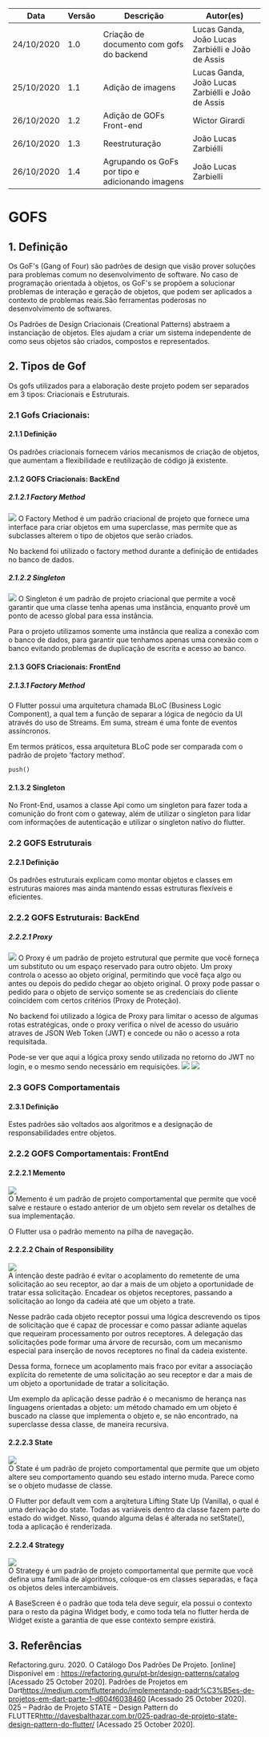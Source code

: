 | Data       | Versão | Descrição            | Autor(es)       |
| ---------- | ------ | -------------------- | --------------- |
| 24/10/2020 | 1.0 | Criação de documento com gofs do backend | Lucas Ganda, João Lucas Zarbiélli e João de Assis |
| 25/10/2020 | 1.1| Adição de imagens | Lucas Ganda, João Lucas Zarbiélli e João de Assis |
| 26/10/2020 | 1.2 | Adição de GOFs Front-end | Wictor Girardi |
| 26/10/2020 | 1.3 | Reestruturação | João Lucas Zarbiélli |
| 26/10/2020 | 1.4 | Agrupando os GoFs por tipo e adicionando imagens | João Lucas Zarbielli| 

# GOFS

## 1. Definição
Os GoF's (Gang of Four) são padrões de design que visão prover soluções para problemas comum no desenvolvimento de software. No caso de programação orientada à objetos, os GoF's se propõem a solucionar problemas de interação e geração de objetos, que podem ser aplicados a contexto de problemas reais.São ferramentas poderosas no desenvolvimento de softwares.

Os Padrões de Design Criacionais (Creational Patterns) abstraem a instanciação de objetos. Eles ajudam a criar um sistema independente de como seus objetos são criados, compostos e representados.

## 2. Tipos de Gof
Os gofs utilizados para a elaboração deste projeto podem ser separados em 3 tipos: Criacionais e Estruturais.

### 2.1 Gofs Criacionais:
#### 2.1.1 Definição
Os padrões criacionais fornecem vários mecanismos de criação de objetos, que aumentam a flexibilidade e reutilização de código já existente.

#### 2.1.2 GOFS Criacionais: BackEnd
##### 2.1.2.1 Factory Method
<img src='./images/factory.png'>
O Factory Method é um padrão criacional de projeto que fornece uma interface para criar objetos em uma superclasse, mas permite que as subclasses alterem o tipo de objetos que serão criados.

No backend foi utilizado o factory method durante a definição de entidades no banco de dados.

##### 2.1.2.2 Singleton
<img src='./images/singleton.png'>
O Singleton é um padrão de projeto criacional que permite a você garantir que uma classe tenha apenas uma instância, enquanto provê um ponto de acesso global para essa instância.

Para o projeto utilizamos somente uma instância que realiza a conexão com o banco de dados, para garantir que tenhamos apenas uma conexão com o banco evitando problemas de duplicação de escrita e acesso ao banco.

#### 2.1.3 GOFS Criacionais: FrontEnd
##### 2.1.3.1 Factory Method
O Flutter possui uma arquitetura chamada BLoC (Business Logic Component), a qual tem a função de separar a lógica de negócio da UI através do uso de Streams. Em suma, stream é uma fonte de eventos assíncronos.

Em termos práticos, essa arquitetura BLoC pode ser comparada com o padrão de projeto ‘factory method’.

<code>push()</code>

#### 2.1.3.2 Singleton
No Front-End, usamos a classe Api como um singleton para fazer toda a comunição do front com o gateway, além de utilizar o singleton para lidar com informações de autenticação e utilizar o singleton nativo do flutter.

### 2.2 GOFS Estruturais
#### 2.2.1 Definição
Os padrões estruturais explicam como montar objetos e classes em estruturas maiores mas ainda mantendo essas estruturas flexíveis e eficientes.

### 2.2.2 GOFS Estruturais: BackEnd
##### 2.2.2.1 Proxy
<img src='./images/proxy.png'>
O Proxy é um padrão de projeto estrutural que permite que você forneça um substituto ou um espaço reservado para outro objeto. Um proxy controla o acesso ao objeto original, permitindo que você faça algo ou antes ou depois do pedido chegar ao objeto original. O proxy pode passar o pedido para o objeto de serviço somente se as credenciais do cliente coincidem com certos critérios (Proxy de Proteção).

No backend foi utilizado a lógica de Proxy para limitar o acesso de algumas rotas estratégicas, onde o proxy verifica o nível de acesso do usuário atraves de JSON Web Token (JWT) e concede ou não o acesso a rota requisitada.

Pode-se ver que aqui a lógica proxy sendo utilizada no retorno do JWT no login, e o mesmo sendo necessário em requisições.
<img src='./images/proxylogin.png'>
<img src='./images/proxycodigo.png'>



### 2.3 GOFS Comportamentais
#### 2.3.1 Definição 
Estes padrões são voltados aos algoritmos e a designação de responsabilidades entre objetos.

### 2.2.2 GOFS Comportamentais: FrontEnd
#### 2.2.2.1 Memento
<img src='./memento.png'>
<br>
O Memento é um padrão de projeto comportamental que permite que você salve e restaure o estado anterior de um objeto sem revelar os detalhes de sua implementação. 

O Flutter usa o padrão memento na pilha de navegação.

#### 2.2.2.2 Chain of Responsibility
<img src='./chain.png'>
<br>
A intenção deste padrão é evitar o acoplamento do remetente de uma solicitação ao seu receptor, ao dar a mais de um objeto a oportunidade de tratar essa solicitação. Encadear os objetos receptores, passando a solicitação ao longo da cadeia até que um objeto a trate.

Nesse padrão cada objeto receptor possui uma lógica descrevendo os tipos de solicitação que é capaz de processar e como passar adiante aquelas que requeiram processamento por outros receptores. A delegação das solicitações pode formar uma árvore de recursão, com um mecanismo especial para inserção de novos receptores no final da cadeia existente.

Dessa forma, fornece um acoplamento mais fraco por evitar a associação explícita do remetente de uma solicitação ao seu receptor e dar a mais de um objeto a oportunidade de tratar a solicitação.

Um exemplo da aplicação desse padrão é o mecanismo de herança nas linguagens orientadas a objeto: um método chamado em um objeto é buscado na classe que implementa o objeto e, se não encontrado, na superclasse dessa classe, de maneira recursiva.

#### 2.2.2.3 State
<img src='./state.png'>
<br>
O State é um padrão de projeto comportamental que permite que um objeto altere seu comportamento quando seu estado interno muda. Parece como se o objeto mudasse de classe.


O Flutter por default vem com a arqitetura Lifting State Up (Vanilla), o qual é uma derivação do state. Todas as variáveis dentro da classe fazem parte do estado do widget. Nisso, quando alguma delas é alterada no setState(), toda a aplicação é renderizada.

#### 2.2.2.4 Strategy
<img src='./strategy.png'>
<br>
O Strategy é um padrão de projeto comportamental que permite que você defina uma família de algoritmos, coloque-os em classes separadas, e faça os objetos deles intercambiáveis.


A BaseScreen é o padrão que toda tela deve seguir, ela possui o contexto para o resto da página Widget body, e como toda tela no flutter herda de Widget existe a garantia de que esse contexto sempre existirá.


## 3. Referências 
Refactoring.guru. 2020. O Catálogo Dos Padrões De Projeto. [online] Disponível em : <https://refactoring.guru/pt-br/design-patterns/catalog> [Acessado 25 October 2020].
Padrões de Projetos em Dart<https://medium.com/flutterando/implementando-padr%C3%B5es-de-projetos-em-dart-parte-1-d604f6038460> [Acessado 25 October 2020].
025 – Padrão de Projeto STATE – Design Pattern do FLUTTER<http://davesbalthazar.com.br/025-padrao-de-projeto-state-design-pattern-do-flutter/> [Acessado 25 October 2020].